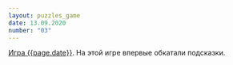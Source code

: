 ```yaml
---
layout: puzzles_game
date: 13.09.2020
number: "03"
---
```

[Игра {{page.date}}](https://interoves.ml/tournament_results/des21/). На этой игре впервые обкатали подсказки.

